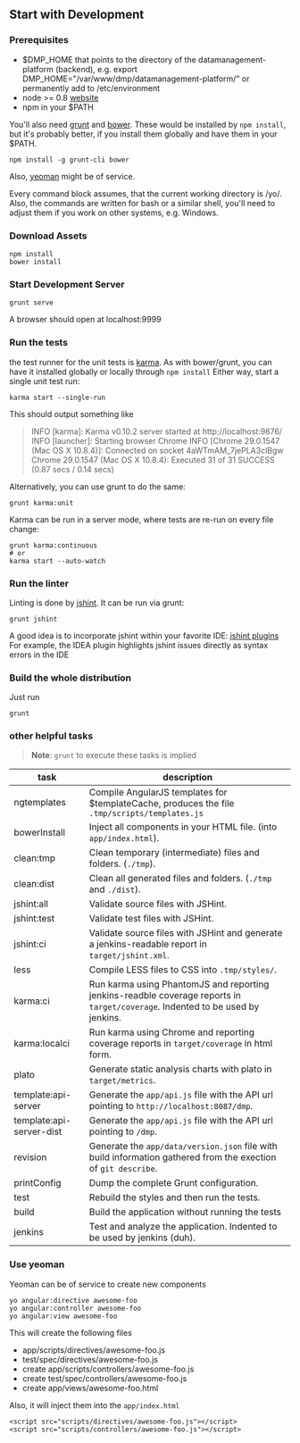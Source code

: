 ## Start with Development ##

### Prerequisites ###

- $DMP_HOME that points to the directory of the datamanagement-platform (backend), e.g. export DMP_HOME="/var/www/dmp/datamanagement-platform/" or permanently add to /etc/environment 
- node >= 0.8 [website](http://nodejs.org)
- npm in your $PATH

You'll also need [grunt](http://gruntjs.com/) and [bower](http://bower.io/).
These would be installed by `npm install`, but it's probably better,
if you install them globally and have them in your $PATH.

    npm install -g grunt-cli bower

Also, [yeoman](http://yeoman.io/) might be of service.

Every command block assumes, that the current working directory is /yo/.
Also, the commands are written for bash or a similar shell, you'll need
to adjust them if you work on other systems, e.g. Windows.


### Download Assets ###

    npm install
    bower install


### Start Development Server ###

    grunt serve

A browser should open at localhost:9999


### Run the tests ###

the test runner for the unit tests is [karma](http://karma-runner.github.io/).
As with bower/grunt, you can have it installed globally or locally through `npm install`
Either way, start a single unit test run:

    karma start --single-run

This should output something like

> INFO [karma]: Karma v0.10.2 server started at http://localhost:9876/
> INFO [launcher]: Starting browser Chrome
> INFO [Chrome 29.0.1547 (Mac OS X 10.8.4)]: Connected on socket 4aWTmAM_7jePLA3clBgw
> Chrome 29.0.1547 (Mac OS X 10.8.4): Executed 31 of 31 SUCCESS (0.87 secs / 0.14 secs)

Alternatively, you can use grunt to do the same:

    grunt karma:unit

Karma can be run in a server mode, where tests are re-run on every file change:

    grunt karma:continuous
    # or
    karma start --auto-watch


### Run the linter ###

Linting is done by [jshint](http://jshint.com/). It can be run via grunt:

    grunt jshint

A good idea is to incorporate jshint within your favorite IDE: [jshint plugins](http://jshint.com/install/#plugins)
For example, the IDEA plugin highlights jshint issues directly as syntax errors in the IDE


### Build the whole distribution ###

Just run

    grunt


### other helpful tasks ###

> **Note**: `grunt` to execute these tasks is implied

task                     | description
------------------------ | -----------
ngtemplates              | Compile AngularJS templates for $templateCache, produces the file `.tmp/scripts/templates.js`
bowerInstall             | Inject all components in your HTML file. (into `app/index.html`).
clean:tmp                | Clean temporary (intermediate) files and folders. (`./tmp`).
clean:dist               | Clean all generated files and folders. (`./tmp` and `./dist`).
jshint:all               | Validate source files with JSHint.
jshint:test              | Validate test files with JSHint.
jshint:ci                | Validate source files with JSHint and generate a jenkins-readable report in `target/jshint.xml`.
less                     | Compile LESS files to CSS into `.tmp/styles/`.
karma:ci                 | Run karma using PhantomJS and reporting jenkins-readble coverage reports in `target/coverage`. Indented to be used by jenkins.
karma:localci            | Run karma using Chrome and reporting coverage reports in `target/coverage` in html form.
plato                    | Generate static analysis charts with plato in `target/metrics`.
template:api-server      | Generate the `app/api.js` file with the API url pointing to `http://localhost:8087/dmp`.
template:api-server-dist | Generate the `app/api.js` file with the API url pointing to `/dmp`.
revision                 | Generate the `app/data/version.json` file with build information gathered from the exection of `git describe`.
printConfig              | Dump the complete Grunt configuration.
test                     | Rebuild the styles and then run the tests.
build                    | Build the application without running the tests
jenkins                  | Test and analyze the application. Indented to be used by jenkins (duh).


### Use yeoman ###

Yeoman can be of service to create new components

    yo angular:directive awesome-foo
    yo angular:controller awesome-foo
    yo angular:view awesome-foo

This will create the following files

- app/scripts/directives/awesome-foo.js
- test/spec/directives/awesome-foo.js
- create app/scripts/controllers/awesome-foo.js
- create test/spec/controllers/awesome-foo.js
- create app/views/awesome-foo.html

Also, it will inject them into the `app/index.html`

    <script src="scripts/directives/awesome-foo.js"></script>
    <script src="scripts/controllers/awesome-foo.js"></script>

